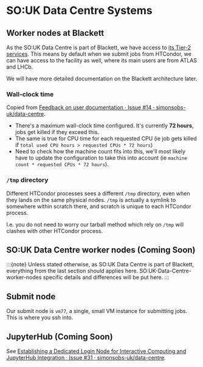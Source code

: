 # SO:UK Data Centre Systems

## Worker nodes at Blackett

As the SO:UK Data Centre is part of Blackett, we have access to [its Tier-2 services](https://www.blackett.manchester.ac.uk/services/). This means by default when we submit jobs from HTCondor, we can have access to the facility as well, where its main users are from ATLAS and LHCb.

We will have more detailed documentation on the Blackett architecture later.

### Wall-clock time

Copied from [Feedback on user documentation · Issue #14 · simonsobs-uk/data-centre](https://github.com/simonsobs-uk/data-centre/issues/14).

- There's a maximum wall-clock time configured. It's currently **72 hours**, jobs get killed if they exceed this.
- The same is true for CPU time for each requested CPU (ie job gets killed if `total used CPU hours > requested CPUs * 72 hours`)
- Need to check how the machine count fits into this, we'll most likely have to update the configuration to take this into account (ie `machine count * requested CPUs * 72 hours`).

### `/tmp` directory

Different HTCondor processes sees a different `/tmp` directory, even when they lands on the same physical nodes. `/tmp` is actually a symlink to somewhere within scratch there, and scratch is unique to each HTCondor process.

I.e. you do not need to worry our tarball method which rely on `/tmp` will clashes with other HTCondor process.

## SO:UK Data Centre worker nodes (Coming Soon)

:::{note}
Unless stated otherwise, as SO:UK Data Centre is part of Blackett, everything from the last section should applies here. SO:UK-Data-Centre-worker-nodes specific details and differences will be put here.
:::

## Submit node

Our submit node is `vm77`, a single, small VM instance for submitting jobs. This is where you ssh into.

## JupyterHub (Coming Soon)

See [Establishing a Dedicated Login Node for Interactive Computing and JupyterHub Integration · Issue #31 · simonsobs-uk/data-centre](https://github.com/simonsobs-uk/data-centre/issues/31).
